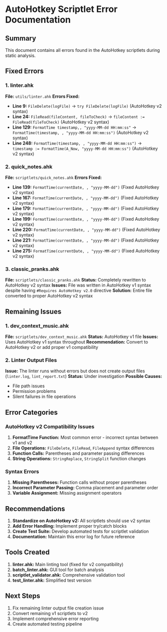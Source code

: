 # AutoHotkey Scriptlet Error Documentation

## Summary
This document contains all errors found in the AutoHotkey scriptlets during static analysis.

## Fixed Errors

### 1. linter.ahk
**File:** `utils/linter.ahk`
**Errors Fixed:**
- **Line 9:** `FileDelete(logFile)` → `try FileDelete(logFile)` (AutoHotkey v2 syntax)
- **Line 24:** `FileRead(fileContent, fileToCheck)` → `fileContent := FileRead(fileToCheck)` (AutoHotkey v2 syntax)
- **Line 129:** `FormatTime timestamp,, "yyyy-MM-dd HH:mm:ss"` → `FormatTime(timestamp, , "yyyy-MM-dd HH:mm:ss")` (AutoHotkey v2 syntax)
- **Line 248:** `FormatTime(timestamp, , "yyyy-MM-dd HH:mm:ss")` → `timestamp := FormatTime(A_Now, "yyyy-MM-dd HH:mm:ss")` (AutoHotkey v2 syntax)

### 2. quick_notes.ahk
**File:** `scriptlets/quick_notes.ahk`
**Errors Fixed:**
- **Line 139:** `FormatTime(currentDate, , "yyyy-MM-dd")` (Fixed AutoHotkey v2 syntax)
- **Line 167:** `FormatTime(currentDate, , "yyyy-MM-dd")` (Fixed AutoHotkey v2 syntax)
- **Line 179:** `FormatTime(currentDate, , "yyyy-MM-dd")` (Fixed AutoHotkey v2 syntax)
- **Line 199:** `FormatTime(currentDate, , "yyyy-MM-dd")` (Fixed AutoHotkey v2 syntax)
- **Line 220:** `FormatTime(currentDate, , "yyyy-MM-dd")` (Fixed AutoHotkey v2 syntax)
- **Line 221:** `FormatTime(currentDate, , "yyyy-MM-dd")` (Fixed AutoHotkey v2 syntax)
- **Line 275:** `FormatTime(currentDate, , "yyyy-MM-dd")` (Fixed AutoHotkey v2 syntax)

### 3. classic_pranks.ahk
**File:** `scriptlets/classic_pranks.ahk`
**Status:** Completely rewritten to AutoHotkey v2 syntax
**Issues:** File was written in AutoHotkey v1 syntax despite having `#Requires AutoHotkey v2.0` directive
**Solution:** Entire file converted to proper AutoHotkey v2 syntax

## Remaining Issues

### 1. dev_context_music.ahk
**File:** `scriptlets/dev_context_music.ahk`
**Status:** AutoHotkey v1 file
**Issues:** Uses AutoHotkey v1 syntax throughout
**Recommendation:** Convert to AutoHotkey v2 or add proper v1 compatibility

### 2. Linter Output Files
**Issue:** The linter runs without errors but does not create output files (`linter.log`, `lint_report.txt`)
**Status:** Under investigation
**Possible Causes:**
- File path issues
- Permission problems
- Silent failures in file operations

## Error Categories

### AutoHotkey v2 Compatibility Issues
1. **FormatTime Function:** Most common error - incorrect syntax between v1 and v2
2. **File Operations:** `FileDelete`, `FileRead`, `FileAppend` syntax differences
3. **Function Calls:** Parentheses and parameter passing differences
4. **String Operations:** `StringReplace`, `StringSplit` function changes

### Syntax Errors
1. **Missing Parentheses:** Function calls without proper parentheses
2. **Incorrect Parameter Passing:** Comma placement and parameter order
3. **Variable Assignment:** Missing assignment operators

## Recommendations

1. **Standardize on AutoHotkey v2:** All scriptlets should use v2 syntax
2. **Add Error Handling:** Implement proper try/catch blocks
3. **Create Test Suite:** Develop automated tests for scriptlet validation
4. **Documentation:** Maintain this error log for future reference

## Tools Created

1. **linter.ahk:** Main linting tool (fixed for v2 compatibility)
2. **batch_linter.ahk:** GUI tool for batch analysis
3. **scriptlet_validator.ahk:** Comprehensive validation tool
4. **test_linter.ahk:** Simplified test version

## Next Steps

1. Fix remaining linter output file creation issue
2. Convert remaining v1 scriptlets to v2
3. Implement comprehensive error reporting
4. Create automated testing pipeline
